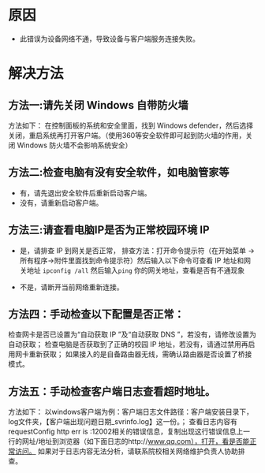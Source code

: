 <!-- TITLE: 故障 109 (>﹏<)连接客户端服务器失败，请重试。 -->
<!-- SUBTITLE: 本错误属于天翼校园客户端错误 （PS: 极少碰到这样的情况，相关资料并没有说明。 如有错误需修改）-->

# 原因

- 此错误为设备网络不通，导致设备与客户端服务连接失败。

# 解决方法

## 方法一:请先关闭 Windows 自带防火墙
方法如下：
在控制面板的系统和安全里面，找到 Windows defender，然后选择关闭，重启系统再打开客户端。（使用360等安全软件即可起到防火墙的作用，关闭 Windows 防火墙不会影响系统安全）

## 方法二:检查电脑有没有安全软件，如电脑管家等
- 有，请先退出安全软件后重新启动客户端。
- 没有，请重新启动客户端。

## 方法三:请查看电脑IP是否为正常校园环境 IP
- 是，请排查 IP 到网关是否正常，
排查方法：打开命令提示符（在开始菜单 ->所有程序->附件里面找到命令提示符）然后输入以下命令可查看 IP 地址和网关地址
`ipconfig /all`
然后输入`ping` 你的网关地址，查看是否有不通现象

- 不是，请断开当前网络重新连接。

## 方法四：手动检查以下配置是否正常：
检查网卡是否已设置为“自动获取 IP ”及“自动获取 DNS ”，若没有，请修改设置为自动获取； 
检查电脑是否获取到了正确的校园 IP 地址，若没有，请通过禁用再启用网卡重新获取；
如果接入的是自备路由器无线，需确认路由器是否设置了桥接模式。

## 方法五：手动检查客户端日志查看超时地址。
方法如下：
以windows客户端为例：客户端日志文件路径：客户端安装目录下，log文件夹，【客户端出现问题日期_svrinfo.log】这一份。； 
查看日志内容有requestConfig http err is :12002相关的错误信息，复制出现这行错误信息上一行的网址/地址到浏览器（如下面日志的http://www.qq.com），打开，看是否能正常访问。
如果对于日志内容无法分析，请联系院校相关网络维护负责人协助排查。
